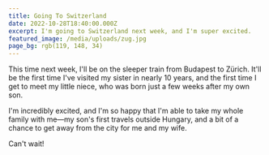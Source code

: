 ```yaml
---
title: Going To Switzerland
date: 2022-10-28T18:40:00.000Z
excerpt: I'm going to Switzerland next week, and I'm super excited.
featured_image: /media/uploads/zug.jpg
page_bg: rgb(119, 148, 34)
---
```


This time next week, I'll be on the sleeper train from Budapest to Zürich. It'll be the first time I've visited my sister in nearly 10 years, and the first time I get to meet my little niece, who was born just a few weeks after my own son.

I'm incredibly excited, and I'm so happy that I'm able to take my whole family with me—my son's first travels outside Hungary, and a bit of a chance to get away from the city for me and my wife.

Can't wait!
